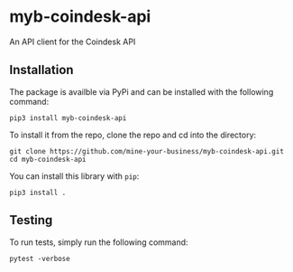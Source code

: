 # myb-coindesk-api
 An API client for the Coindesk API

## Installation

The package is availble via PyPi and can be installed with the following command:
```
pip3 install myb-coindesk-api
```

To install it from the repo, clone the repo and cd into the directory:

```
git clone https://github.com/mine-your-business/myb-coindesk-api.git
cd myb-coindesk-api
```

You can install this library with `pip`:

```
pip3 install .
```

## Testing

To run tests, simply run the following command:

```
pytest -verbose
```

